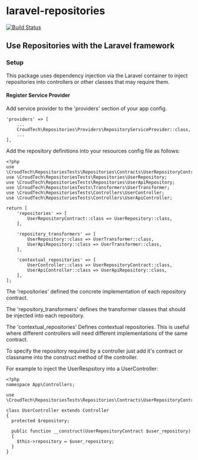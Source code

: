 # laravel-repositories

[![Build Status](https://travis-ci.org/CroudSupport/laravel-repositories.svg?branch=master)](https://travis-ci.org/CroudSupport/laravel-repositories)

## Use Repositories with the Laravel framework

### Setup

This package uses dependency injection via the Laravel container to inject repositories into controllers or other classes that may require them.

#### Register Service Provider

Add service provider to the 'providers' section of your app config.


```
'providers' => [
    ...
    CroudTech\Repositories\Providers\RepositoryServiceProvider::class,
    ...
],
```

Add the repository definitions into your resources config file as follows:

```
<?php
use \CroudTech\RepositoriesTests\Repositories\Contracts\UserRepositoryContract;
use \CroudTech\RepositoriesTests\Repositories\UserRepository;
use \CroudTech\RepositoriesTests\Repositories\UserApiRepository;
use \CroudTech\RepositoriesTests\Transformers\UserTransformer;
use \CroudTech\RepositoriesTests\Controllers\UserController;
use \CroudTech\RepositoriesTests\Controllers\UserApiController;

return [
    'repositories' => [
        UserRepositoryContract::class => UserRepository::class,
    ],

    'repository_transformers' => [
        UserRepository::class => UserTransformer::class,
        UserApiRepository::class => UserTransformer::class,
    ],

    'contextual_repositories' => [
        UserController::class => UserRepositoryContract::class,
        UserApiController::class => UserApiRepository::class,
    ],
];
```

The 'repositories' defined the concrete implementation of each repository contract.

The 'repository_transformers' defines the transformer classes that should be injected into each repository.

The 'contextual_repositories' Defines contextual repositories. This is useful where different controllers will need different implementations of the same contract.

To specify the repository required by a controller just add it's contract or classname into the construct method of the controller.

For example to inject the UserRespsitory into a UserController:

```
<?php
namespace App\Controllers;

use \CroudTech\RepositoriesTests\Repositories\Contracts\UserRepositoryContract;

class UserController extends Controller
{
  protected $repository;

  public function __construct(UserRepositoryContract $user_repository)
  {
    $this->repository = $user_repository;
  }
}
```
